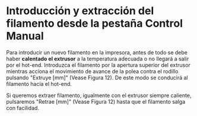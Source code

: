 # Introducción y extracción del filamento desde la pestaña Control Manual


Para introducir un nuevo filamento en la impresora, antes de todo se debe haber **calentado el extrusor** a la temperatura adecuada o no llegará a salir por el hot-end. Introduzca el filamento por la apertura superior del extrusor mientras acciona el movimiento de avance de la polea contra el rodillo pulsando "Extruye [mm]" (Vease Figura 12). De este modo se conducirá al filamento hacia el hot-end.

Si queremos extraer filamento, igualmente con el extrusor siempre caliente, pulsaremos "Retrae [mm]" (Vease Figura 12) hasta que el filamento salga con facilidad.